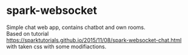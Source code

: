 # spark-websocket
Simple chat web app, contains chatbot and own rooms.  <br />
Based on tutorial  <br />
https://sparktutorials.github.io/2015/11/08/spark-websocket-chat.html <br />
with taken css with some modifiactions.
